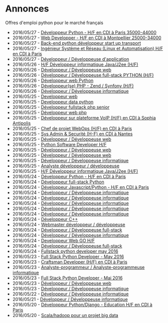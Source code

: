 # Annonces

Offres d'emploi python pour le marché français

* 2016/05/27 - [Développeur Python - H/F en CDI à Paris 35000-44000](http://pyjobs.fr/job/2046/developpeur-python-h-f-en-cdi-a-paris-35000-44000 "Développeur Python - H/F en CDI à Paris 35000-44000")
* 2016/05/27 - [Web Developper - H/F en CDI à Montpellier 25000-34000](http://pyjobs.fr/job/2047/web-developper-h-f-en-cdi-a-montpellier-25000-34000 "Web Developper - H/F en CDI à Montpellier 25000-34000")
* 2016/05/27 - [Back-end python développeur start up transport](http://pyjobs.fr/job/2041/back-end-python-developpeur-start-up-transport "Back-end python développeur start up transport")
* 2016/05/27 - [Ingénieur Système et Réseau (Linux et Automatisation) H/F en CDI à Paris](http://pyjobs.fr/job/2043/ingenieur-systeme-et-reseau-linux-et-automatisation-h-f-en-cdi-a-paris "Ingénieur Système et Réseau (Linux et Automatisation) H/F en CDI à Paris")
* 2016/05/27 - [Développeur / Développeuse d'application](http://pyjobs.fr/job/2040/developpeur-developpeuse-dapplication "Développeur / Développeuse d'application")
* 2016/05/26 - [H/F Développeur informatique Java/J2ee (H/F)](http://pyjobs.fr/job/2032/h-f-developpeur-informatique-java-j2ee-h-f "H/F Développeur informatique Java/J2ee (H/F)")
* 2016/05/26 - [Développeur / Développeuse web](http://pyjobs.fr/job/2039/developpeur-developpeuse-web "Développeur / Développeuse web")
* 2016/05/26 - [Développeur / Développeuse full-stack PYTHON (H/F)](http://pyjobs.fr/job/2034/developpeur-developpeuse-full-stack-python-h-f "Développeur / Développeuse full-stack PYTHON (H/F)")
* 2016/05/26 - [Développeur web Python](http://pyjobs.fr/job/2035/developpeur-web-python "Développeur web Python")
* 2016/05/26 - [Développeur(se) PHP - Zend / Synfony (H/F)](http://pyjobs.fr/job/2033/developpeur-se-php-zend-synfony-h-f "Développeur(se) PHP - Zend / Synfony (H/F)")
* 2016/05/26 - [Développeur / Développeuse informatique](http://pyjobs.fr/job/2036/developpeur-developpeuse-informatique "Développeur / Développeuse informatique")
* 2016/05/25 - [Developpeur web](http://pyjobs.fr/job/2029/developpeur-web "Developpeur web")
* 2016/05/25 - [Developpeur data python](http://pyjobs.fr/job/2030/developpeur-data-python "Developpeur data python")
* 2016/05/25 - [Développeur fullstack php senior](http://pyjobs.fr/job/2027/developpeur-fullstack-php-senior "Développeur fullstack php senior")
* 2016/05/25 - [Développeur web php](http://pyjobs.fr/job/2028/developpeur-web-php "Développeur web php")
* 2016/05/25 - [Développeur sur plateforme VoIP (H/F) en CDI à Sophia Antipolis](http://pyjobs.fr/job/2021/developpeur-sur-plateforme-voip-h-f-en-cdi-a-sophia-antipolis "Développeur sur plateforme VoIP (H/F) en CDI à Sophia Antipolis")
* 2016/05/25 - [Chef de projet WebOps (H/F) en CDI à Paris](http://pyjobs.fr/job/2019/chef-de-projet-webops-h-f-en-cdi-a-paris "Chef de projet WebOps (H/F) en CDI à Paris")
* 2016/05/25 - [Sys Admin & Securité (H-F) en CDI à Nantes](http://pyjobs.fr/job/2015/sys-admin-securite-h-f-en-cdi-a-nantes "Sys Admin & Securité (H-F) en CDI à Nantes")
* 2016/05/25 - [Développeur / Développeuse web](http://pyjobs.fr/job/2044/developpeur-developpeuse-web "Développeur / Développeuse web")
* 2016/05/25 - [Python Software Developer H/F](http://pyjobs.fr/job/2026/python-software-developer-h-f "Python Software Developer H/F")
* 2016/05/25 - [Développeur / Développeuse web](http://pyjobs.fr/job/2045/developpeur-developpeuse-web "Développeur / Développeuse web")
* 2016/05/25 - [Développeur / Développeuse web](http://pyjobs.fr/job/2042/developpeur-developpeuse-web "Développeur / Développeuse web")
* 2016/05/25 - [Développeur / Développeuse informatique](http://pyjobs.fr/job/2037/developpeur-developpeuse-informatique "Développeur / Développeuse informatique")
* 2016/05/25 - [Analyste développeur / développeuse](http://pyjobs.fr/job/2038/analyste-developpeur-developpeuse "Analyste développeur / développeuse")
* 2016/05/25 - [H/F Développeur informatique Java/J2ee (H/F)](http://pyjobs.fr/job/2025/h-f-developpeur-informatique-java-j2ee-h-f "H/F Développeur informatique Java/J2ee (H/F)")
* 2016/05/24 - [Développeur Python - H/F en CDI à Paris](http://pyjobs.fr/job/2003/developpeur-python-h-f-en-cdi-a-paris "Développeur Python - H/F en CDI à Paris")
* 2016/05/24 - [Développeur full-stack Python](http://pyjobs.fr/job/2017/developpeur-full-stack-python "Développeur full-stack Python")
* 2016/05/24 - [Développeur Javascript/Python - H/F en CDI à Paris](http://pyjobs.fr/job/2000/developpeur-javascript-python-h-f-en-cdi-a-paris "Développeur Javascript/Python - H/F en CDI à Paris")
* 2016/05/24 - [Développeur / Développeuse informatique](http://pyjobs.fr/job/2016/developpeur-developpeuse-informatique "Développeur / Développeuse informatique")
* 2016/05/24 - [Développeur / Développeuse informatique](http://pyjobs.fr/job/2014/developpeur-developpeuse-informatique "Développeur / Développeuse informatique")
* 2016/05/24 - [Développeur / Développeuse informatique](http://pyjobs.fr/job/2013/developpeur-developpeuse-informatique "Développeur / Développeuse informatique")
* 2016/05/24 - [Développeur / Développeuse informatique](http://pyjobs.fr/job/2023/developpeur-developpeuse-informatique "Développeur / Développeuse informatique")
* 2016/05/24 - [Développeur / Développeuse informatique](http://pyjobs.fr/job/2024/developpeur-developpeuse-informatique "Développeur / Développeuse informatique")
* 2016/05/24 - [Développeur C++](http://pyjobs.fr/job/1999/developpeur-c "Développeur C++")
* 2016/05/24 - [Webmaster développeur / développeuse](http://pyjobs.fr/job/2002/webmaster-developpeur-developpeuse "Webmaster développeur / développeuse")
* 2016/05/24 - [Développeur / Développeuse full-stack](http://pyjobs.fr/job/2022/developpeur-developpeuse-full-stack "Développeur / Développeuse full-stack")
* 2016/05/24 - [Développeur / Développeuse informatique](http://pyjobs.fr/job/2012/developpeur-developpeuse-informatique "Développeur / Développeuse informatique")
* 2016/05/24 - [Developpeur Web GO H/F](http://pyjobs.fr/job/2005/developpeur-web-go-h-f "Developpeur Web GO H/F")
* 2016/05/24 - [Développeur / Développeuse full-stack](http://pyjobs.fr/job/2031/developpeur-developpeuse-full-stack "Développeur / Développeuse full-stack")
* 2016/05/24 - [Fullstack python developer may 2016](http://pyjobs.fr/job/2001/fullstack-python-developer-may-2016 "Fullstack python developer may 2016")
* 2016/05/23 - [Full Stack Python Developer - May 2016](http://pyjobs.fr/job/1998/full-stack-python-developer-may-2016 "Full Stack Python Developer - May 2016")
* 2016/05/23 - [Craftsman Developer (H/F) en CDI à Paris](http://pyjobs.fr/job/1996/craftsman-developer-h-f-en-cdi-a-paris "Craftsman Developer (H/F) en CDI à Paris")
* 2016/05/23 - [Analyste-programmeur / Analyste-programmeuse informatique](http://pyjobs.fr/job/2020/analyste-programmeur-analyste-programmeuse-informatique "Analyste-programmeur / Analyste-programmeuse informatique")
* 2016/05/23 - [Full Stack Python Developer - Mai 2016](http://pyjobs.fr/job/1995/full-stack-python-developer-mai-2016 "Full Stack Python Developer - Mai 2016")
* 2016/05/23 - [Développeur / Développeuse web](http://pyjobs.fr/job/1997/developpeur-developpeuse-web "Développeur / Développeuse web")
* 2016/05/23 - [Développeur / Développeuse informatique](http://pyjobs.fr/job/2006/developpeur-developpeuse-informatique "Développeur / Développeuse informatique")
* 2016/05/22 - [Développeur / Développeuse informatique](http://pyjobs.fr/job/1993/developpeur-developpeuse-informatique "Développeur / Développeuse informatique")
* 2016/05/21 - [Développeur / Développeuse informatique](http://pyjobs.fr/job/1991/developpeur-developpeuse-informatique "Développeur / Développeuse informatique")
* 2016/05/20 - [Développeur Python/Django - Education H/F en CDI à Paris](http://pyjobs.fr/job/1985/developpeur-python-django-education-h-f-en-cdi-a-paris "Développeur Python/Django - Education H/F en CDI à Paris")
* 2016/05/20 - [Scala/hadoop pour un projet big data](http://pyjobs.fr/job/1976/scala-hadoop-pour-un-projet-big-data "Scala/hadoop pour un projet big data")

